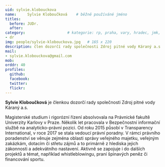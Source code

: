 ```yaml
---
uid: sylvie.klobouckova
name:     Sylvie Kloboučková  	# běžně používáné jméno
titles:
  before: JUDr.
  after: 
category:                 	# kategorie: rp, praha, vary, hradec, jmk, senat
- dr
img: people/sylvie-klobouckova.jpg   # 165 x 220
description: člen dozorčí rady společnosti Zdroj pitné vody Káraný a.s.  	# kratký popis, max 160 znaků
mail:
- sylvie.klobouckova@gmail.com
mob:
orddr: 40
profiles:
  github:       
  facebook:    
  twitter: 		  
  flickr:		  
---
```


**Sylvie Kloboučková** je členkou dozorčí rady společnosti Zdroj pitné vody Káraný a.s. 

Magisterské studium i rigorózní řízení absolvovala na Právnické fakultě Univerzity Karlovy v Praze. Několik let pracovala v Bezpečnostní informační službě na analyticko-právní pozici. Od roku 2015 působí v Transparency International, v roce 2017 se stala vedoucí právní poradny. V rámci právního poradenství se věnuje zejména oblasti správy veřejného majetku, veřejným zakázkám, dotacím či střetu zájmů a to primárně z hlediska jejich zákonnosti a adekvátního nastavení. Aktivně se zapojuje i do dalších projektů a témat, například whistleblowingu, praní špinavých peněz či financování sportu. 

